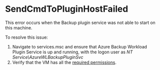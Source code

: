 <properties
      pageTitle="SendCmdToPluginHostFailed"
      description="SendCmdToPluginHostFailed"
      infoBubbleText="This error occurs when the Backup plugin service was not able to start on this machine"
      service="microsoft.recoveryservices"
      resource="backup"
      authors="srinathv"
      ms.author="srinathv"
      articleId="azurebackup-crc-sendcmdtopluginhostfailed"
      diagnosticScenario="azurebackup-crc-sendcmdtopluginhostfailed"
      selfHelpType="diagnostics"
      supportTopicIds=""
      productPesIds="15207"
      cloudEnvironments="public, fairfax, usnat, ussec"
	ownershipId="StorageMediaEdge_Backup"
/>

# SendCmdToPluginHostFailed

<!--issueDescription-->
This error occurs when the Backup plugin service was not able to start on this machine.
<!--/issueDescription-->

To resolve this issue:
1. Navigate to services.msc and ensure that Azure Backup Workload Plugin Service is up and running, with the logon user as *NT Service\AzureWLBackupPluginSvc*
2. Verify that the VM has all the [required permissions](https://docs.microsoft.com/azure/backup/backup-azure-sql-database#set-vm-permissions). 
